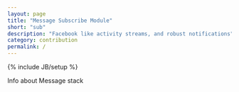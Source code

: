 ```yaml
---
layout: page
title: "Message Subscribe Module"
short: "sub"
description: "Facebook like activity streams, and robust notifications"
category: contribution
permalink: /
---
```

{% include JB/setup %}

Info about Message stack
